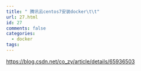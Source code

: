 ```yaml
---
title: " 腾讯云centos7安装docker\t\t"
url: 27.html
id: 27
comments: false
categories:
  - docker
tags:
---
```


https://blog.csdn.net/co_zy/article/details/65936503